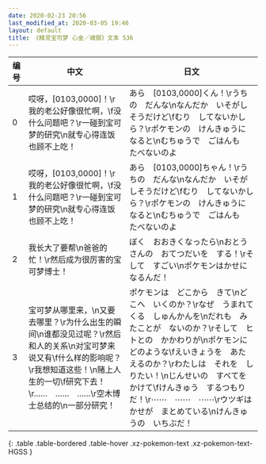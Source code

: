 ```yaml
---
date: 2020-02-23 20:56
last_modified_at: 2020-03-05 19:46
layout: default
title: 《精灵宝可梦 心金／魂银》文本 536
---
```

| 编号 | 中文 | 日文 |
| ---- | ---- | ---- |
| 0 | 哎呀，[0103,0000]！\r我的老公好像很忙啊，\f没什么问题吧？\r一碰到宝可梦的研究\n就专心得连饭也顾不上吃！ | あら　[0103,0000]くん！\rうちの　だんな\nなんだか　いそがしそうだけど\fむり　してないかしら？\rポケモンの　けんきゅうに　なると\nむちゅうで　ごはんも　たべないのよ |
| 1 | 哎呀，[0103,0000]！\r我的老公好像很忙啊，\f没什么问题吧？\r一碰到宝可梦的研究\n就专心得连饭也顾不上吃！ | あら　[0103,0000]ちゃん！\rうちの　だんな\nなんだか　いそがしそうだけど\fむり　してないかしら？\rポケモンの　けんきゅうに　なると\nむちゅうで　ごはんも　たべないのよ |
| 2 | 我长大了要帮\n爸爸的忙！\r然后成为很厉害的宝可梦博士！ | ぼく　おおきくなったら\nおとうさんの　おてつだいを　する！\rそして　すごい\nポケモンはかせに　なるんだ！ |
| 3 | 宝可梦从哪里来，\n又要去哪里？\r为什么出生的瞬间\n谁都没见过呢？\r然后和人的关系\n对宝可梦来说又有\f什么样的影响呢？\r我想知道这些！\n赌上人生的一切\f研究下去！\r……　……　……\r空木博士总结的\n一部分研究！ | ポケモンは　どこから　きて\nどこへ　いくのか？\rなぜ　うまれてくる　しゅんかんを\nだれも　みたことが　ないのか？\rそして　ヒトとの　かかわりが\nポケモンに　どのような\fえいきょうを　あたえるのか？\rわたしは　それを　しりたい！\nじんせいの　すべてを　かけて\fけんきゅう　するつもりだ！\r⋯⋯　⋯⋯　⋯⋯\rウツギはかせが　まとめている\nけんきゅうの　いちぶだ！ |
{: .table .table-bordered .table-hover .xz-pokemon-text .xz-pokemon-text-HGSS }